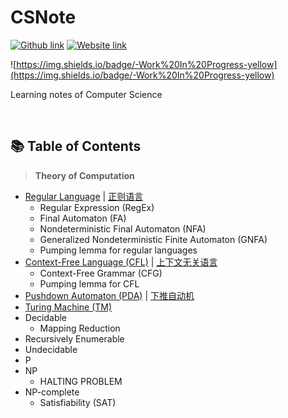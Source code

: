 # CSNote
[![Github link](https://img.shields.io/badge/FaDrYL--blue?style=social&logo=Github&logoWidth=15)](https://github.com/FaDrYL)
[![Website link](https://img.shields.io/badge/FaDr-YL-blue?style=flat&color=009f9f)](https://www.fadryl.com/)

![https://img.shields.io/badge/-Work%20In%20Progress-yellow](https://img.shields.io/badge/-Work%20In%20Progress-yellow)

Learning notes of Computer Science

<br/>

## 📚 Table of Contents
> **Theory of Computation**
- [Regular Language](./Theory_of_Computation/Regular_Language.md) | [正则语言](./Theory_of_Computation/zh_cn/Regular_Language_zh_cn.md)
  - Regular Expression (RegEx)
  - Final Automaton (FA)
  - Nondeterministic Final Automaton (NFA)
  - Generalized Nondeterministic Finite Automaton (GNFA)
  - Pumping lemma for regular languages
- [Context-Free Language (CFL)](./Theory_of_Computation/Context_Free_Language.md) | [上下文无关语言](./Theory_of_Computation/zh_cn/Context_Free_Language_zh_cn.md)
  - Context-Free Grammar (CFG)
  - Pumping lemma for CFL
- [Pushdown Automaton (PDA)](./Theory_of_Computation/Pushdown_Automaton.md) | [下推自动机](./Theory_of_Computation/zh_cn/Pushdown_Automaton_zh_cn.md)
- [Turing Machine (TM)](./Theory_of_Computation/Turing_Machine.md)
- Decidable
  - Mapping Reduction
- Recursively Enumerable
- Undecidable
- P
- NP
  - HALTING PROBLEM
- NP-complete
  - Satisfiability (SAT)
